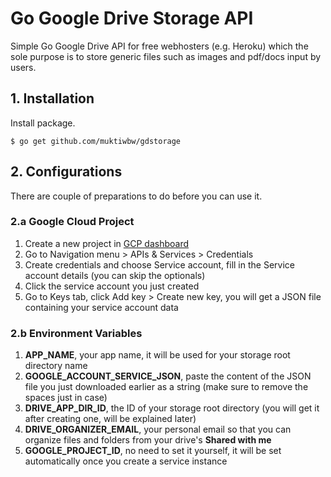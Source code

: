 # Go Google Drive Storage API
Simple Go Google Drive API for free webhosters (e.g. Heroku) which the sole purpose is to store generic files such as images and pdf/docs input by users.

## 1. Installation
Install package.
```
$ go get github.com/muktiwbw/gdstorage
```

## 2. Configurations
There are couple of preparations to do before you can use it.

### 2.a Google Cloud Project
1. Create a new project in [GCP dashboard](https://console.cloud.google.com/)
2. Go to Navigation menu > APIs & Services > Credentials
3. Create credentials and choose Service account, fill in the Service account details (you can skip the optionals)
4. Click the service account you just created 
5. Go to Keys tab, click Add key > Create new key, you will get a JSON file containing your service account data

### 2.b Environment Variables
1. **APP_NAME**, your app name, it will be used for your storage root directory name
2. **GOOGLE_ACCOUNT_SERVICE_JSON**, paste the content of the JSON file you just downloaded earlier as a string (make sure to remove the spaces just in case)
3. **DRIVE_APP_DIR_ID**, the ID of your storage root directory (you will get it after creating one, will be explained later)
4. **DRIVE_ORGANIZER_EMAIL**, your personal email so that you can organize files and folders from your drive's **Shared with me**
5. **GOOGLE_PROJECT_ID**, no need to set it yourself, it will be set automatically once you create a service instance

